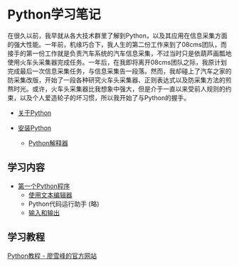 # Python学习笔记

在很久以前，我早就从各大技术群里了解到Python，以及其应用在信息采集方面的强大性能。一年前，机缘巧合下，我人生的第二份工作来到了08cms团队，而接手的第一份工作就是负责汽车系统的汽车信息采集，不过当时只是依葫芦画瓢地使用火车头采集器完成任务。一年后，在我即将离开08cms团队之际，我原计划完成最后一次信息采集任务，与信息采集告一段落。然而，我却碰上了汽车之家的防采集改版，开始了一段各种研究火车头采集器、正则表达式以及防采集方法的煎熬时光。或许，火车头采集器比我想象中强大，但是介于一直以来受前人规则的约束，以及个人爱造轮子的坏习惯，所以我开始了与Python的握手。

- [关于Python](https://github.com/HikingTsang/iPython/blob/master/%E5%85%B3%E4%BA%8EPython/%E5%85%B3%E4%BA%8EPython.md "关于Python")

- [安装Python](https://github.com/HikingTsang/iPython/blob/master/%E5%AE%89%E8%A3%85Python/%E5%AE%89%E8%A3%85Python.md "安装Python")
    - [Python解释器](https://github.com/HikingTsang/iPython/blob/master/%E5%AE%89%E8%A3%85Python/Python%E8%A7%A3%E9%87%8A%E5%99%A8.md "Python解释器")

## 学习内容
- [第一个Python程序](https://github.com/HikingTsang/iPython/blob/master/%E7%AC%AC%E4%B8%80%E4%B8%AAPython%E7%A8%8B%E5%BA%8F/%E7%AC%AC%E4%B8%80%E4%B8%AAPython%E7%A8%8B%E5%BA%8F.md "第一个Python程序")
    - [使用文本编辑器](https://github.com/HikingTsang/iPython/blob/master/%E7%AC%AC%E4%B8%80%E4%B8%AAPython%E7%A8%8B%E5%BA%8F/%E4%BD%BF%E7%94%A8%E6%96%87%E6%9C%AC%E7%BC%96%E8%BE%91%E5%99%A8.md "使用文本编辑器")
    - Python代码运行助手 (略)
    - [输入和输出]( "输入和输出")


## 学习教程
[Python教程 - 廖雪峰的官方网站](https://www.liaoxuefeng.com/wiki/0014316089557264a6b348958f449949df42a6d3a2e542c000/ "Python教程 - 廖雪峰的官方网站")
